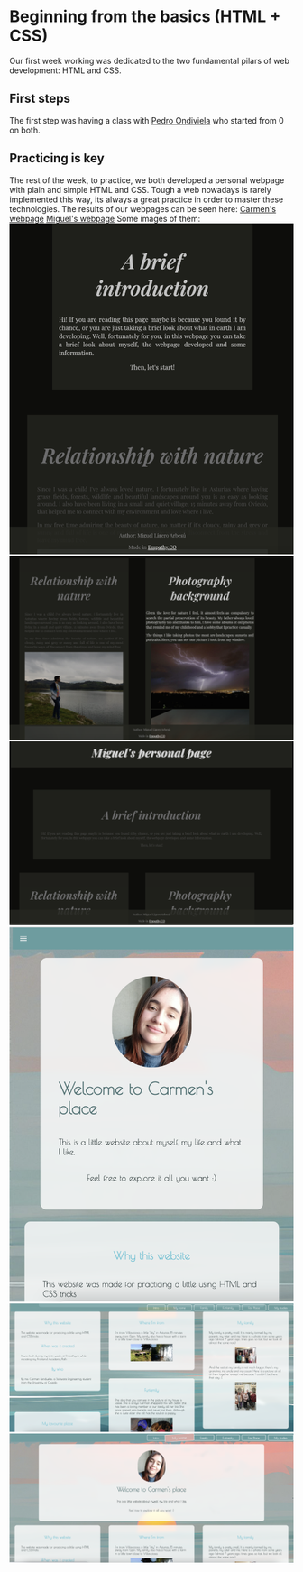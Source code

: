 # Beginning from the basics (HTML + CSS) #
Our first week working was dedicated to the two fundamental pilars of web development: HTML and CSS.

## First steps ##
The first step was having a class with [Pedro Ondiviela](https://github.com/PedroOndh) who started from 0 on both.
## Practicing is key ##
The rest of the week, to practice, we both developed a personal webpage with plain and simple HTML and CSS. Tough a web nowadays is rarely implemented this way, its always a great practice in order to master these technologies.
The results of our webpages can be seen here:
[Carmen's webpage](https://carmen279.github.io/Carmens_experimental_website)
[Miguel's webpage](https://miguelliar.github.io/Miguel_experimental_website)
Some images of them:
![image1](../../assets/imagesfrontweek1/miguelsimage1.png)
![image2](../../assets/imagesfrontweek1/miguelsimage2.png)
![image3](../../assets/imagesfrontweek1/miguelsimage3.png)
![image4](../../assets/imagesfrontweek1/carmensimage1.png)
![image5](../../assets/imagesfrontweek1/carmensimage2.png)
![image6](../../assets/imagesfrontweek1/carmensimage3.png)
